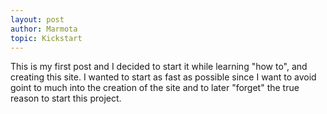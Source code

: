 ```yaml
--- 
layout: post
author: Marmota
topic: Kickstart
--- 
```

This is my first post and I decided to start it while learning "how to", and creating this site.
I wanted to start as fast as possible since I want to avoid goint to much into the creation of the site and to later "forget" the true reason to start this project.